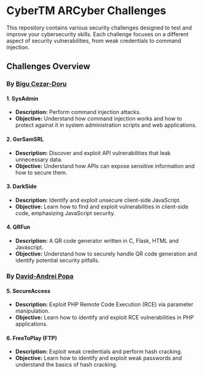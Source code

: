 # CyberTM ARCyber Challenges

This repository contains various security challenges designed to test and improve your cybersecurity skills. Each challenge focuses on a different aspect of security vulnerabilities, from weak credentials to command injection.

## Challenges Overview

### By [Bigu Cezar-Doru](https://github.com/Jarvx200)

#### 1. **SysAdmin**

- **Description:** Perform command injection attacks.
- **Objective:** Understand how command injection works and how to protect against it in system administration scripts and web applications.

#### 2. **GerSamSRL**

- **Description:** Discover and exploit API vulnerabilities that leak unnecessary data.
- **Objective:** Understand how APIs can expose sensitive information and how to secure them.

#### 3. **DarkSide**

- **Description:** Identify and exploit unsecure client-side JavaScript.
- **Objective:** Learn how to find and exploit vulnerabilities in client-side code, emphasizing JavaScript security.

#### 4. **QRFun**

- **Description:** A QR code generator written in C, Flask, HTML and Javascript.
- **Objective:** Understand how to securely handle QR code generation and identify potential security pitfalls.

### By [David-Andrei Popa](https://github.com/davidphex)

#### 5. **SecureAccess**

- **Description:** Exploit PHP Remote Code Execution (RCE) via parameter manipulation.
- **Objective:** Learn how to identify and exploit RCE vulnerabilities in PHP applications.

#### 6. **FreeToPlay (FTP)**

- **Description:** Exploit weak credentials and perform hash cracking.
- **Objective:** Learn how to identify and exploit weak passwords and understand the basics of hash cracking.
